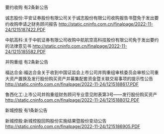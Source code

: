 要约收购 有2条新公告 

诚志股份:平安证券股份有限公司关于诚志股份有限公司收购报告书暨免于发出要约收购申请之财务顾问报告 http://static.cninfo.com.cn/finalpage/2022-11-24/1215187422.PDF 

中航高科:关于中航证券有限公司收购中航航空高科技股份有限公司免于发出要约的法律意见书 http://static.cninfo.com.cn/finalpage/2022-11-24/1215185582.PDF 

并购重组 有2条新公告 

福达合金:福达合金关于收到中国证监会上市公司并购重组审核委员会审核公司重大资产置换及发行股份购买资产并募集配套资金暨关联交易事项的提示性公告 http://static.cninfo.com.cn/finalpage/2022-11-24/1215188617.PDF 

鲁西化工:上市公司并购重组财务顾问专业意见附表第3号——发行股份购买资产 http://static.cninfo.com.cn/finalpage/2022-11-24/1215188012.PDF 

新城控股 有1条新公告 

新城控股:新城控股回购股份实施结果暨股份变动公告 http://static.cninfo.com.cn/finalpage/2022-11-24/1215186905.PDF 

